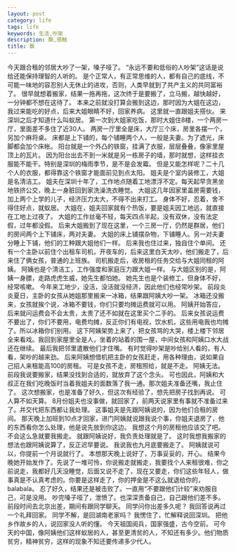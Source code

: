```yaml
---
layout: post
category: life
tags: life
keywords: 生活,吵架
description: 飘,感触
title: 飘
---
```


今天跟合租的邻居大吵了一架，嗓子哑了。
“永远不要和低俗的人吵架”这话是说给还能保持理智的人听的。
是个正常人，有正常思维的人，都有自己的底线，不可能一味地的容忍别人无休止的进攻，否则，人类早就到了共产主义的共同富裕了。
很早就想着搬家，结果一拖再拖，这次终于是要搬了，立马搬，越快越好，一分钟都不想在这待了。
本来之前就没打算会搬到这边，那时因为大姐在这边，我过来能吃的好点，后来大姐眼睛不好，回家养病。
这里就一直跟姐夫搭伙。
来深圳之后才知道什么叫蚁居。
第一次到大姐家吃饭，那时大姐住8楼，一个两房一厅，里面差不多住了近30人。
两房一厅里全是床，大厅三个床，房里各摆一个，另加个麻将桌。
床都是上下铺的，每个铺睡两个人，一般是夫妻。为了遮光，床脚都会加个床帐。
阳台就是一个外凸的铁窗，挂满了衣服，层层叠叠，像家里屋顶上的瓦片。
因为阳台出去不到一米就是另一栋房子的墙，那时就想，这样挂衣服能不能干。特别是深圳的梅雨季节，是不是会发霉。
但是又能怎样呢？二十几个人的衣服，都得靠这个铁窗才能面前见到点太阳。
姐夫是个室内装修工，大姐是名清洁工。
姐夫在深圳十年了，工作地点随着工地漂浮不定。每天起早贪黑坐地铁挤公交，晚上一身脏回到家洗澡洗衣睡觉。
大姐这几年因家里盖房需要钱，加上两个上学的儿子，经济压力太大，不得不出来打工。
身体不好，忍着，舍不得住好点，就蚁居。
大姐在，姐夫回家就有个热饭，要是姐夫因工地远，就直接在工地上过夜了。
大姐的工作丝毫不轻，每天四点半起，没有双休，没有法定假，过年都没假。
后来大姐搬到了现在这里，一个三房一厅，仍然是群居，他们的房间两个上下铺床，两对夫妻。
大姐的床上铺摆杂物，下铺睡人。另一对夫妻分睡上下铺，他们的工种跟大姐他们一样。
后来我也住过来，独自住个单间。
还有一个主卧以前住个出租车司机，开夜车的，后来这里白天太吵，他们搬走了，后来住了俩女孩，普通的上班族。
司机搬走后，收房租的任务交给与大姐同租的阿姨。
阿姨也是个清洁工，工作强度和家庭压力跟大姐一样。
与大姐区别的是，阿姨一身膘，走路虎虎生威，她先生都怕她。
她先生也是个装修工，但身体不好，经常咳嗽。
今年来工地少，没活，没活就没经济，因此他们也经常吵架。
前段炎炎夏日，主卧的女孩从她姐那里搬来一冰箱，结果跟阿姨大吵一架。
冰箱还没搬来，女孩就挨个说，冰箱不要钱，你们只要均摊运费就可以用。
阿姨开始答应，后来就问运费会不会太贵，太贵了还不如就在这里买个二手的。
后来女孩说运费不要出了，你们不要用，电费均摊，反正你们有电视，饮水机，这些用电我也均摊了。所以冰箱你们别用。
这下阿姨架势上来了，把女孩骂的大哭，楼上楼下邻居全来看戏。我回到家屋里全是人，坐着的站着的围一屋，中间女孩和阿姨口水大战还在继续。
最后我把邻里遣散他们才住嘴。
有时觉得吵架是吵给别人看的，有人看，架吵的越来劲。
后来阿姨想借机把主卧的女孩赶走，用各种理由，说如果自己招人来租能高100的房租。
可是女孩不走，房租照给，就是不走。
阿姨无法。
前段我说要搬家，结果没找到合适的，就放弃了这个念头。
可也因此，阿姨和大叔正在我们吃晚饭时当着我姐夫的面数落了我一通。那次姐夫准备还嘴，我止住了。
这次想搬家，也是准备了好久，但这次有经验了，想先把房子找到再说。
可人算不如天算。
8月份姐夫也没事做，就回家了，前两天说家里有事就不准备过来了。并交代把东西都让我处理。
这事姐夫是先跟阿姨说的，因为他们合租的房间。
那天晚上加班到10点才回家，进门阿姨就说跟我说个事，你姐夫退房了，他的东西看你怎么处理，他是说先放到你这边。
我想这个月的房租他应该交了吧。不会这么急就要我搬走。
就跟阿姨说好，我负责处理就是了。
这时我想我搬家的想法也跟阿姨说算了，反正迟早要说。
我说我也九月底要搬走了。
阿姨就说可以，你提前一个月说就行了。
本想那天晚上说好了，万事妥妥的，开心。
结果今晚她开始发作了。先说了一堆可怜，你说搬走就搬走，我要找个人来租很难，你之前说走，我都好几天没睡觉，后面又说不走了，现在又要走，你们这些年轻人，做事真是不认真考虑的。你要是这样走了，你的押金是不这么就退给你的，balabala。
忍了好久，结果还是被击败了。一直用“不要跟他们计较”来劝服自己，可是没用。
吵完嗓子哑了，泄愤了。也深深责备自己，自己跟他们差不多。
前段时间去北京出差，期间有跟同学聊天。
同学问你出差多久呢？
我回答说再过一个礼拜回家。
同学不解，是回湖南老家吗？
我愣住了，忙解释说回深圳。
把他乡作故乡的人，说回家没人听的懂。
今天祖国阅兵，国家强盛，古今空前。
可今天的中国，像阿姨他们这样蚁居的人，甚至更清贫的人，不知还有多少。他们物质贫穷，精神贫穷，这样的现象不知还要传递多少代人。
